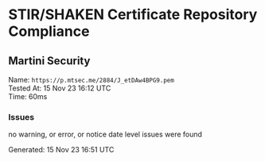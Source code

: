 # STIR/SHAKEN Certificate Repository Compliance

## Martini Security

Name: `https://p.mtsec.me/2884/J_etDAw4BPG9.pem`\
Tested At: 15 Nov 23 16:12 UTC\
Time: 60ms

### Issues

no warning, or error, or notice date level issues were found

Generated: 15 Nov 23 16:51 UTC